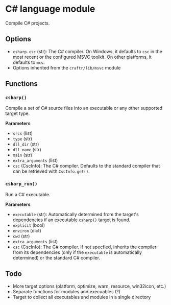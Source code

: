 # C# language module

Compile C# projects.

## Options

* `csharp.csc` (str): The C# compiler. On Windows, it defaults to `csc` in the
  most recent or the configured MSVC toolkit. On other platforms, it defaults
  to `mcs`.
* Options inherited from the `craftr/lib/msvc` module

## Functions

### `csharp()`

Compile a set of C# source files into an executable or any other supported
target type.

__Parameters__

* `srcs` (list)
* `type` (str)
* `dll_dir` (str)
* `dll_name` (str)
* `main` (str)
* `extra_arguments` (list)
* `csc` (CscInfo): The C# compiler. Defaults to the standard compiler that
  can be retrieved with `CscInfo.get()`.

### `csharp_run()`

Run a C# executable.

__Parameters__

* `executable` (str): Automatically determined from the target's dependencies
  if an executable `csharp()` target is found.
* `explicit` (bool)
* `environ` (dict)
* `cwd` (str)
* `extra_arguments` (list)
* `csc` (CscInfo): The C# compiler. If not specfied, inherits the compiler
  from its dependencies (only if the `executable` is automatically determined)
  or the standard C# compiler.

## Todo

* More target options (platform, optimize, warn, resource,
  win32icon, etc.)
* Separate functions for modules and execuables (?)
* Target to collect all executables and modules in a single
  directory
